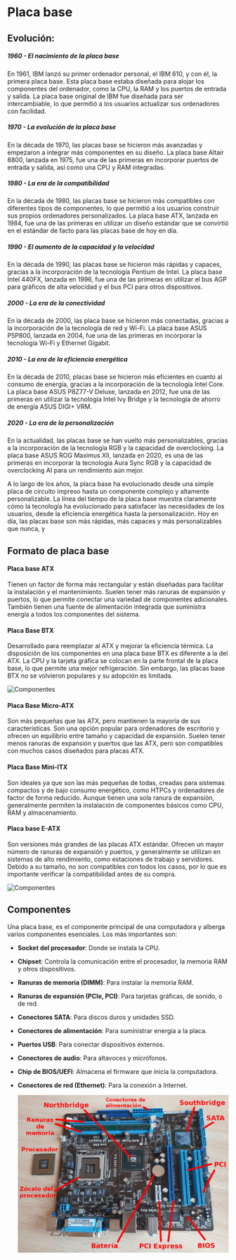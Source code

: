 # Placa base 

## Evolución: 

##### 1960 - El nacimiento de la placa base
En 1961, IBM lanzó su primer ordenador personal, el IBM 610, y con él, la primera placa base. Esta placa base estaba diseñada para alojar los componentes del ordenador, como la CPU, la RAM y los puertos de entrada y salida. La placa base original de IBM fue diseñada para ser intercambiable, lo que permitió a los usuarios actualizar sus ordenadores con facilidad.

##### 1970 - La evolución de la placa base
En la década de 1970, las placas base se hicieron más avanzadas y empezaron a integrar más componentes en su diseño. La placa base Altair 8800, lanzada en 1975, fue una de las primeras en incorporar puertos de entrada y salida, así como una CPU y RAM integradas.

##### 1980 - La era de la compatibilidad
En la década de 1980, las placas base se hicieron más compatibles con diferentes tipos de componentes, lo que permitió a los usuarios construir sus propios ordenadores personalizados. La placa base ATX, lanzada en 1984, fue una de las primeras en utilizar un diseño estándar que se convirtió en el estándar de facto para las placas base de hoy en día.

##### 1990 - El aumento de la capacidad y la velocidad
En la década de 1990, las placas base se hicieron más rápidas y capaces, gracias a la incorporación de la tecnología Pentium de Intel. La placa base Intel 440FX, lanzada en 1996, fue una de las primeras en utilizar el bus AGP para gráficos de alta velocidad y el bus PCI para otros dispositivos.

##### 2000 - La era de la conectividad
En la década de 2000, las placa base se hicieron más conectadas, gracias a la incorporación de la tecnología de red y Wi-Fi. La placa base ASUS P5P800, lanzada en 2004, fue una de las primeras en incorporar la tecnología Wi-Fi y Ethernet Gigabit.

##### 2010 - La era de la eficiencia energética
En la década de 2010, placas base se hicieron más eficientes en cuanto al consumo de energía, gracias a la incorporación de la tecnología Intel Core. La placa base ASUS P8Z77-V Deluxe, lanzada en 2012, fue una de las primeras en utilizar la tecnología Intel Ivy Bridge y la tecnología de ahorro de energía ASUS DIGI+ VRM.

##### 2020 - La era de la personalización
En la actualidad, las placas base se han vuelto más personalizables, gracias a la incorporación de la tecnología RGB y la capacidad de overclocking. La placa base ASUS ROG Maximus XII, lanzada en 2020, es una de las primeras en incorporar la tecnología Aura Sync RGB y la capacidad de overclocking AI para un rendimiento aún mejor.

A lo largo de los años, la placa base ha evolucionado desde una simple placa de circuito impreso hasta un componente complejo y altamente personalizable. La línea del tiempo de la placa base muestra claramente cómo la tecnología ha evolucionado para satisfacer las necesidades de los usuarios, desde la eficiencia energética hasta la personalización. Hoy en día, las placas base son más rápidas, más capaces y más personalizables que nunca, y

## Formato de placa base

#### Placa base ATX
Tienen un factor de forma más rectangular y están diseñadas para facilitar la instalación y el mantenimiento. Suelen tener más ranuras de expansión y puertos, lo que permite conectar una variedad de componentes adicionales. También tienen una fuente de alimentación integrada que suministra energía a todos los componentes del sistema.

#### Placa Base BTX
Desarrollado para reemplazar al ATX y mejorar la eficiencia térmica. La disposición de los componentes en una placa base BTX es diferente a la del ATX. La CPU y la tarjeta gráfica se colocan en la parte frontal de la placa base, lo que permite una mejor refrigeración. Sin embargo, las placas base BTX no se volvieron populares y su adopción es limitada.

 ![Componentes](/images/images(1).jpg)

#### Placa Base Micro-ATX
Son más pequeñas que las ATX, pero mantienen la mayoría de sus características. Son una opción popular para ordenadores de escritorio y ofrecen un equilibrio entre tamaño y capacidad de expansión. Suelen tener menos ranuras de expansión y puertos que las ATX, pero son compatibles con muchos casos diseñados para placas ATX.

#### Placa Base Mini-ITX
Son ideales ya que son las más pequeñas de todas, creadas para sistemas compactos y de bajo consumo energético, como HTPCs y ordenadores de factor de forma reducido. Aunque tienen una sola ranura de expansión, generalmente permiten la instalación de componentes básicos como CPU, RAM y almacenamiento.

#### Placa base E-ATX
Son versiones más grandes de las placas ATX estándar. Ofrecen un mayor número de ranuras de expansión y puertos, y generalmente se utilizan en sistemas de alto rendimiento, como estaciones de trabajo y servidores. Debido a su tamaño, no son compatibles con todos los casos, por lo que es importante verificar la compatibilidad antes de su compra.

  ![Componentes](/images/placas-base-tamaño.jpg)


## Componentes

Una placa base, es el componente principal de una computadora y alberga varios componentes esenciales. Los más importantes son:

* **Socket del procesador**: Donde se instala la CPU.
* **Chipset**: Controla la comunicación entre el procesador, la memoria RAM y otros dispositivos.
* **Ranuras de memoria (DIMM)**: Para instalar la memoria RAM.
* **Ranuras de expansión (PCIe, PCI)**: Para tarjetas gráficas, de sonido, o de red.
* **Conectores SATA**: Para discos duros y unidades SSD.
* **Conectores de alimentación**: Para suministrar energía a la placa.
* **Puertos USB**: Para conectar dispositivos externos.
* **Conectores de audio**: Para altavoces y micrófonos.
* **Chip de BIOS/UEFI**: Almacena el firmware que inicia la computadora.
* **Conectores de red (Ethernet)**: Para la conexión a Internet.

  ![Componentes](/images/elementos-de-la-placa-base.png)

  

